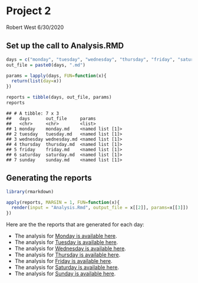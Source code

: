 Project 2
================
Robert West
6/30/2020

## Set up the call to Analysis.RMD

``` r
days = c("monday", "tuesday", "wednesday", "thursday", "friday", "saturday", "sunday")
out_file = paste0(days, ".md")

params = lapply(days, FUN=function(x){
  return(list(day=x))
})

reports = tibble(days, out_file, params)
reports
```

    ## # A tibble: 7 x 3
    ##   days      out_file     params          
    ##   <chr>     <chr>        <list>          
    ## 1 monday    monday.md    <named list [1]>
    ## 2 tuesday   tuesday.md   <named list [1]>
    ## 3 wednesday wednesday.md <named list [1]>
    ## 4 thursday  thursday.md  <named list [1]>
    ## 5 friday    friday.md    <named list [1]>
    ## 6 saturday  saturday.md  <named list [1]>
    ## 7 sunday    sunday.md    <named list [1]>

## Generating the reports

``` r
library(rmarkdown)

apply(reports, MARGIN = 1, FUN=function(x){
  render(input = "Analysis.Rmd", output_file = x[[2]], params=x[[3]])
})
```

Here are the the reports that are generated for each day:

  - The analysis for [Monday is available here](Analysis.md).  
  - The analysis for [Tuesday is available here](tuesday.md).  
  - The analysis for [Wednesday is available here](wednesday.md).  
  - The analysis for [Thursday is available here](thursday.md).  
  - The analysis for [Friday is available here](friday.md).  
  - The analysis for [Saturday is available here](saturday.md).  
  - The analysis for [Sunday is available here](sunday.md).
